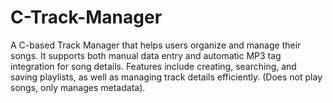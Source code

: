 # C-Track-Manager
A C-based Track Manager that helps users organize and manage their songs. It supports both manual data entry and automatic MP3 tag integration for song details. Features include creating, searching, and saving playlists, as well as managing track details efficiently. (Does not play songs, only manages metadata).
